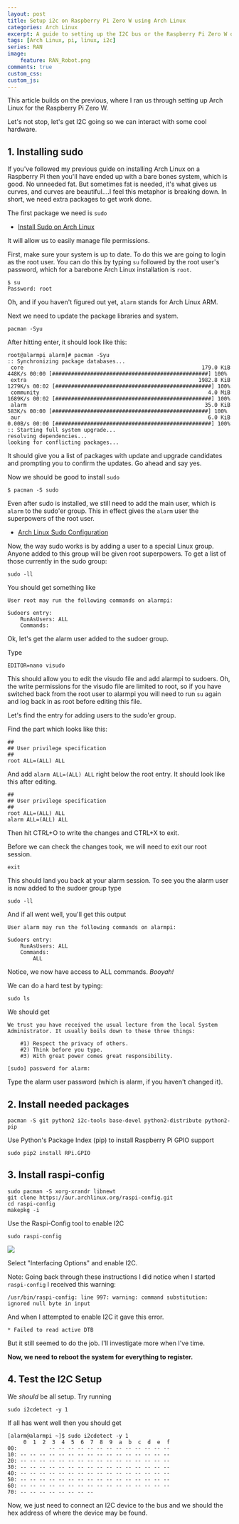 ```yaml
---
layout: post
title: Setup i2c on Raspberry Pi Zero W using Arch Linux
categories: Arch Linux
excerpt: A guide to setting up the I2C bus or the Raspberry Pi Zero W on Arch Linux
tags: [Arch Linux, pi, linux, i2c]
series: RAN
image: 
    feature: RAN_Robot.png
comments: true
custom_css:
custom_js: 
---
```


This article builds on the previous, where I ran us through setting up Arch Linux for the Raspberry Pi Zero W.

Let's not stop, let's get I2C going so we can interact with some cool hardware.

## 1. Installing sudo
If you've followed my previous guide on installing Arch Linux on a Raspberry Pi then you'll have ended up with a bare bones system, which is good.  No unneeded fat.  But sometimes fat is needed, it's what gives us curves, and curves are beautiful....I feel this metaphor is breaking down.  In short, we need extra packages to get work done.
<!-- more -->
The first package we need is `sudo`

* [Install Sudo on Arch Linux](https://wiki.archlinux.org/index.php/sudo#Installation)

It will allow us to easily manage file permissions.

First, make sure your system is up to date.  To do this we are going to login as the root user.  You can do this by typing `su` followed by the root user's password, which for a barebone Arch Linux installation is `root`.
```
$ su
Password: root
```

Oh, and if you haven't figured out yet, `alarm` stands for Arch Linux ARM.

Next we need to update the package libraries and system.
```
pacman -Syu
```
After hitting enter, it should look like this:
```
root@alarmpi alarm]# pacman -Syu
:: Synchronizing package databases...
 core                                                        179.0 KiB   448K/s 00:00 [#################################################] 100%
 extra                                                      1982.8 KiB  1279K/s 00:02 [#################################################] 100%
 community                                                     4.0 MiB  1689K/s 00:02 [#################################################] 100%
 alarm                                                        35.0 KiB   583K/s 00:00 [#################################################] 100%
 aur                                                           6.0 KiB  0.00B/s 00:00 [#################################################] 100%
:: Starting full system upgrade...
resolving dependencies...
looking for conflicting packages...
```
It should give you a list of packages with update and upgrade candidates and prompting you to confirm the updates.  Go ahead and say yes.

Now we should be good to install `sudo`

```
$ pacman -S sudo
```

Even after sudo is installed, we still need to add the main user, which is `alarm` to the sudo'er group.  This in effect gives the `alarm` user the superpowers of the root user.

* [Arch Linux Sudo Configuration](https://wiki.archlinux.org/index.php/sudo#Configuration)

Now, the way sudo works is by adding a user to a special Linux group.  Anyone added to this group will be given root superpowers.  To get a list of those currently in the sudo group:
```
sudo -ll
```

You should get something like

```
User root may run the following commands on alarmpi:

Sudoers entry:
    RunAsUsers: ALL
    Commands:
```
Ok, let's get the alarm user added to the sudoer group.

Type
```
EDITOR=nano visudo
```
This should allow you to edit the visudo file and add alarmpi to sudoers.  Oh, the write permissions for the visudo file are limited to root, so if you have switched back from the root user to alarmpi you will need to run `su` again and log back in as root before editing this file.

Let's find the entry for adding users to the sudo'er group.

Find the part which looks like this:
```
##
## User privilege specification
##
root ALL=(ALL) ALL
```
And add `alarm ALL=(ALL) ALL` right below the root entry.  It should look like this after editing.

```
##
## User privilege specification
##
root ALL=(ALL) ALL
alarm ALL=(ALL) ALL
```

Then hit CTRL+O to write the changes and CTRL+X to exit.

Before we can check the changes took, we will need to exit our root session.

```
exit
```
This should land you back at your alarm session.  To see you the alarm user is now added to the sudoer group type

```
sudo -ll
```
And if all went well, you'll get this output
```
User alarm may run the following commands on alarmpi:

Sudoers entry:
    RunAsUsers: ALL
    Commands:
        ALL
```
Notice, we now have access to ALL commands.  _Booyah!_

We can do a hard test by typing:

```
sudo ls
```
We should get
```
We trust you have received the usual lecture from the local System
Administrator. It usually boils down to these three things:

    #1) Respect the privacy of others.
    #2) Think before you type.
    #3) With great power comes great responsibility.

[sudo] password for alarm:
```
Type the alarm user password (which is alarm, if you haven't changed it).


## 2. Install needed packages

```
pacman -S git python2 i2c-tools base-devel python2-distribute python2-pip
```

Use Python's Package Index (pip) to install Raspberry Pi GPIO support

```
sudo pip2 install RPi.GPIO
```

## 3. Install raspi-config
```
sudo pacman -S xorg-xrandr libnewt
git clone https://aur.archlinux.org/raspi-config.git
cd raspi-config
makepkg -i
```

Use the Raspi-Config tool to enable I2C
```
sudo raspi-config
```

![](/images/rasp-config.png)


Select "Interfacing Options" and enable I2C.

Note: Going back through these instructions I did notice when I started `raspi-config` I received this warning:

`/usr/bin/raspi-config: line 997: warning: command substitution: ignored null byte in input`

And when I attempted to enable I2C it gave this error.

`* Failed to read active DTB`

But it still seemed to do the job. I'll investigate more when I've time.

**Now, we need to reboot the system for everything to register.**


## 4. Test the I2C Setup
We _should_ be all setup.  Try running
```
sudo i2cdetect -y 1
```

If all has went well then you should get
```
[alarm@alarmpi ~]$ sudo i2cdetect -y 1
     0  1  2  3  4  5  6  7  8  9  a  b  c  d  e  f
00:          -- -- -- -- -- -- -- -- -- -- -- -- --
10: -- -- -- -- -- -- -- -- -- -- -- -- -- -- -- --
20: -- -- -- -- -- -- -- -- -- -- -- -- -- -- -- --
30: -- -- -- -- -- -- -- -- -- -- -- -- -- -- -- --
40: -- -- -- -- -- -- -- -- -- -- -- -- -- -- -- --
50: -- -- -- -- -- -- -- -- -- -- -- -- -- -- -- --
60: -- -- -- -- -- -- -- -- -- -- -- -- -- -- -- --
70: -- -- -- -- -- -- -- --
```
Now, we just need to connect an I2C device to the bus and we should the hex address of where the device may be found.